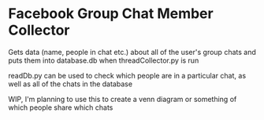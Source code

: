 # Facebook Group Chat Member Collector

Gets data (name, people in chat etc.) about all of the user's group chats and puts them into database.db when threadCollector.py is run

readDb.py can be used to check which people are in a particular chat, as well as all of the chats in the database

WIP, I'm planning to use this to create a venn diagram or something of which people share which chats

